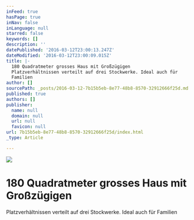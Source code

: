```yaml
---
inFeed: true
hasPage: true
inNav: false
inLanguage: null
starred: false
keywords: []
description: ''
datePublished: '2016-03-12T23:00:13.247Z'
dateModified: '2016-03-12T23:00:09.015Z'
title: |-
  180 Quadratmeter grosses Haus mit Großzügigen
  Platzverhältnissen verteilt auf drei Stockwerke. Ideal auch für
  Familien
author: []
sourcePath: _posts/2016-03-12-7b15b5eb-8e77-48b8-8570-32912666f25d.md
published: true
authors: []
publisher:
  name: null
  domain: null
  url: null
  favicon: null
url: 7b15b5eb-8e77-48b8-8570-32912666f25d/index.html
_type: Article

---
```

![](https://the-grid-user-content.s3-us-west-2.amazonaws.com/aec232fc-0916-42dd-97e9-9638b5c76507.jpg)

# 180 Quadratmeter grosses Haus mit Großzügigen
Platzverhältnissen verteilt auf drei Stockwerke. Ideal auch für
Familien